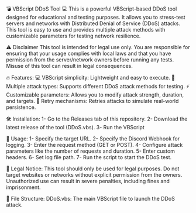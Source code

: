 💣 VBScript DDoS Tool 💻
This is a powerful VBScript-based DDoS tool designed for educational and testing purposes. It allows you to stress-test servers and networks with Distributed Denial of Service (DDoS) attacks. This tool is easy to use and provides multiple attack methods with customizable parameters for testing network resilience.

⚠️ Disclaimer
This tool is intended for legal use only. You are responsible for ensuring that your usage complies with local laws and that you have permission from the server/network owners before running any tests. Misuse of this tool can result in legal consequences.

🔥 Features:
💻 VBScript simplicity: Lightweight and easy to execute.
🚀 Multiple attack types: Supports different DDoS attack methods for testing.
⚡ Customizable parameters: Allows you to modify attack strength, duration, and targets.
🔄 Retry mechanisms: Retries attacks to simulate real-world persistence.

🛠️ Installation:
1- Go to the Releases tab of this repository.
2- Download the latest release of the tool (DDoS.vbs).
3- Run the VBScript

🚀 Usage:
1- Specify the target URL.
2- Specify the Discord Webhook for logging.
3- Enter the request method (GET or POST).
4- Configure attack parameters like the number of requests and duration.
5- Enter custom headers.
6- Set log file path.
7- Run the script to start the DDoS test.

🛑 Legal Notice:
This tool should only be used for legal purposes. Do not target websites or networks without explicit permission from the owners. Unauthorized use can result in severe penalties, including fines and imprisonment.

📂 File Structure:
DDoS.vbs: The main VBScript file to launch the DDoS attack.
